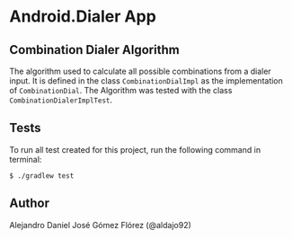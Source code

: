 # Android.Dialer App #

## Combination Dialer Algorithm ##
The algorithm used to calculate all possible combinations from a dialer input. It is defined in the class `CombinationDialImpl` as the implementation of `CombinationDial`. The Algorithm was tested with the class `CombinationDialerImplTest`.

## Tests ##
To run all test created for this project, run the following command in terminal:

```
$ ./gradlew test
```

## Author ##
Alejandro Daniel José Gómez Flórez (@aldajo92)
